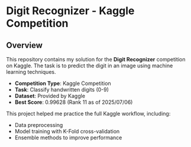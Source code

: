 # Digit Recognizer - Kaggle Competition

## Overview
This repository contains my solution for the **Digit Recognizer** competition on Kaggle. The task is to predict the digit in an image using machine learning techniques.

- **Competition Type**: Kaggle Competition
- **Task**: Classify handwritten digits (0-9)
- **Dataset**: Provided by Kaggle
- **Best Score**: 0.99628 (Rank 11 as of 2025/07/06)

This project helped me practice the full Kaggle workflow, including:
- Data preprocessing
- Model training with K-Fold cross-validation
- Ensemble methods to improve performance

